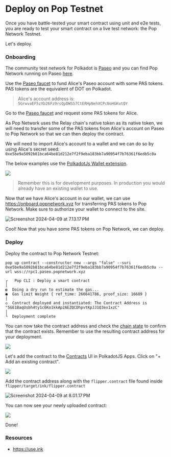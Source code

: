 # Deploy on Pop Testnet

Once you have battle-tested your smart contract using unit and e2e tests, you are ready to test your smart contract on a live test network: the Pop Network Testnet.

Let's deploy.

### Onboarding

The community test network for Polkadot is [Paseo](https://polkadot.js.org/apps/?rpc=wss%3A%2F%2Fpaseo.rpc.amforc.com) and you can find Pop Network running on Paseo [here](https://polkadot.js.org/apps/?rpc=wss%3A%2F%2Frpc2.paseo.popnetwork.xyz).

Use the [Paseo faucet](https://faucet.polkadot.io/paseo) to fund Alice's Paseo account with some PAS tokens. PAS tokens are the equivalent of DOT on Polkadot.

> Alice's account address is: `5GrwvaEF5zXb26Fz9rcQpDWS57CtERHpNehXCPcNoHGKutQY`

Go to the [Paseo faucet](https://faucet.polkadot.io/paseo) and request some PAS tokens for Alice.

As Pop Network uses the Relay chain's native token as its native token, we will need to transfer some of the PAS tokens from Alice's account on Paseo to Pop Network so that we can then deploy the contract.

We will need to import Alice's account to a wallet and we can do so by using Alice's secret seed: `0xe5be9a5092b81bca64be81d212e7f2f9eba183bb7a90954f7b76361f6edb5c0a`

The below examples use the [PolkadotJs Wallet extension](https://polkadot.js.org/extension).

![](https://hackmd.io/\_uploads/HymzV9GeA.png)

> Remember this is for development purposes. In production you would already have an existing wallet to use.

Now that we have Alice's account in our wallet, we can use https://onboard.popnetwork.xyz for transferring PAS tokens to Pop Network. Make sure to authorize your wallet to connect to the site.

![Screenshot 2024-04-09 at 7.13.17 PM](https://hackmd.io/\_uploads/HysR4czxA.png)

Cool! Now that you have some PAS tokens on Pop Network, we can deploy.

### Deploy

Deploy the contract to Pop Network Testnet:

```shell
pop up contract --constructor new --args "false" --suri 0xe5be9a5092b81bca64be81d212e7f2f9eba183bb7a90954f7b76361f6edb5c0a --url wss://rpc1.paseo.popnetwork.xyz
```

```
┌   Pop CLI : Deploy a smart contract
│
◐  Doing a dry run to estimate the gas...                                                                                                    ●  Gas limit Weight { ref_time: 266641786, proof_size: 16689 }
│  
◇  Contract deployed and instantiated: The Contract Address is "5GE1BaqUsbh4ty1c6Ko1kkAp2AEZQCDhpvtKpJJ1Q3ex1xzC"
│
└  Deployment complete
```

You can now take the contract address and check the [chain state](https://polkadot.js.org/apps/?rpc=wss%3A%2F%2Frpc2.paseo.popnetwork.xyz#/chainstate) to confirm that the contract exists. Remember to use the resulting contract address for your deployment.

![](https://hackmd.io/\_uploads/H1j56cMl0.png)

Let's add the contract to the [Contracts](https://polkadot.js.org/apps/?rpc=wss%3A%2F%2Frpc2.paseo.popnetwork.xyz#/contracts) UI in PolkadotJS Apps. Click on "+ Add an existing contract".

![](https://hackmd.io/\_uploads/HJ3h1sGg0.png)

Add the contract address along with the `flipper.contract` file found inside `flipper/target/ink/flipper.contract`

![Screenshot 2024-04-09 at 8.01.17 PM](https://hackmd.io/\_uploads/Bys-lozl0.png)

You can now see your newly uploaded contract:

![](https://hackmd.io/\_uploads/Bkh3lsfxA.png)

Done!

### Resources

* https://use.ink

